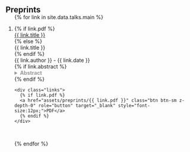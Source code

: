 <h2 id="publications" style="margin: 2px 0px -15px;">Preprints</h2>

<div class="publications">
<ol class="bibliography">

{% for link in site.data.talks.main %}

<li>
<div class="pub-row">
  <div class="col-sm-9" style="position: relative;padding-right: 15px;padding-left: 0px;">
      {% if link.pdf %} 
      <a href="assets/preprints/{{ link.pdf }}"><div class="title">{{ link.title }}</div></a>
      {% else %}
      <div class="title">{{ link.title }}</div>
      {% endif %}
      <div class="author">{{ link.author }} - {{ link.date }}</div>
    {% if link.abstract %} 
    <details style="color:#999999">
    <summary style="font-weight:bold">Abstract</summary>
    <div><i style="color:#999999">{{ link.abstract }}</i><br/></div>
    </details> {% endif %}
    <br />
    
    <div class="links">
      {% if link.pdf %} 
      <a href="assets/preprints/{{ link.pdf }}" class="btn btn-sm z-depth-0" role="button" target="_blank" style="font-size:12px;">PDF</a>
      {% endif %}
    </div>
  </div>
</div>
</li>

<br>

{% endfor %}

</ol>
</div>

